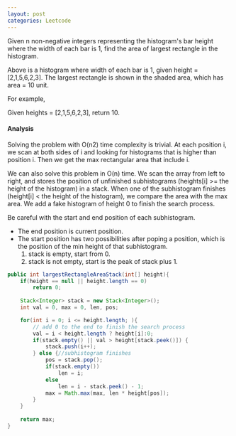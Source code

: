 ```yaml
---
layout: post
categories: Leetcode
---
```


Given n non-negative integers representing the histogram's bar height where the width of each bar is 1, 
find the area of largest rectangle in the histogram.

Above is a histogram where width of each bar is 1, given height = [2,1,5,6,2,3].
The largest rectangle is shown in the shaded area, which has area = 10 unit.

For example,

Given heights = [2,1,5,6,2,3], return 10. 

#### Analysis

Solving the problem with O(n2) time complexity is trivial. At each position i, we scan at both 
sides of i and looking for histograms that is higher than position i. Then we get the max rectangular area that include i.

We can also solve this problem in O(n) time. We scan the array from left to right, and stores 
the position of unfinished subhistograms (heights[i] >= the height of the histogram) 
in a stack. When one of the subhistogram finishes (height[i] < the height of the histogram), 
we compare the area with the max area. We add a fake histogram of height 0 to finish the search process.

Be careful with the start and end position of each subhistogram.

- The end position is current position.
- The start position has two possibilities after poping a position, 
which is the position of the min height of that subhistogram.
  1. stack is empty, start from 0.
  1. stack is not empty, start is the peak of stack plus 1.

```java
public int largestRectangleAreaStack(int[] height){
    if(height == null || height.length == 0)
        return 0;
        
    Stack<Integer> stack = new Stack<Integer>();
    int val = 0, max = 0, len, pos;

    for(int i = 0; i <= height.length; ){
        // add 0 to the end to finish the search process
        val = i < height.length ? height[i]:0;
        if(stack.empty() || val > height[stack.peek()]) {
            stack.push(i++);
        } else {//subhistogram finishes
            pos = stack.pop();
            if(stack.empty()) 
                len = i;
            else
                len = i - stack.peek() - 1;
            max = Math.max(max, len * height[pos]);
        }
    }
    
    return max;
}
```
